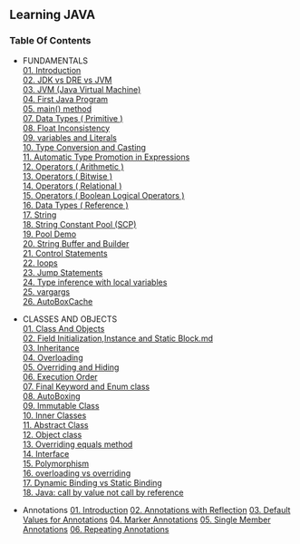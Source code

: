 ## Learning JAVA

### Table Of Contents

- FUNDAMENTALS<br>
  [01. Introduction](/docs/fundamentals/01.%20Introduction.md)<br>
  [02. JDK vs DRE vs JVM](/docs/fundamentals/02.%20JDKVsJREVsJVM.md)<br>
  [03. JVM (Java Virtual Machine)](/docs/fundamentals/03.%20JVM%20(%20Java%20Virtual%20Machine%20).md)<br>
  [04. First Java Program](/docs/fundamentals/04.%20First%20Java%20Program.md)<br>
  [05. main() method ](/docs/fundamentals/05.%20main()%20method.md)<br>
  [07. Data Types ( Primitive )](/docs/fundamentals/07.%20Data%20Types%20(%20Primitive%20).md)<br>
  [08. Float Inconsistency](/docs/fundamentals/08.%20Float%20Inconsistency.md)<br>
  [09. variables and Literals](/docs/fundamentals/09.%20variables%20and%20Literals.md)<br>
  [10. Type Conversion and Casting](/docs/fundamentals/10.%20Type%20Conversion%20and%20Casting.md)<br>
  [11. Automatic Type Promotion in Expressions](/docs/fundamentals/11.%20Automatic%20Type%20Promotion%20in%20Expressions.md)<br>
  [12. Operators ( Arithmetic )](/docs/fundamentals/12.%20Operators%20(%20Arithmetic%20).md)<br>
  [13. Operators ( Bitwise )](/docs/fundamentals/13.%20Operators%20(%20Bitwise%20).md)<br>
  [14. Operators ( Relational )](/docs/fundamentals/14.%20Operators%20(%20Relational%20).md)<br>
  [15. Operators ( Boolean Logical Operators )](/docs/fundamentals/15.%20Operators%20(%20Boolean%20Logical%20Operators%20).md)<br>
  [16.  Data Types ( Reference )](/docs/fundamentals/16.%20%20Data%20Types%20(%20Reference%20).md)<br>
  [17. String](/docs/fundamentals/17.%20String.md)<br>
  [18. String Constant Pool (SCP)](/docs/fundamentals/18.%20String%20Constant%20Pool%20(SCP).md)<br>
  [19. Pool Demo](/docs/fundamentals/19.%20Pool%20Demo.md)<br>
  [20. String Buffer and Builder](/docs/fundamentals/20.%20String%20Buffer%20and%20Builder.md)<br>
  [21. Control Statements](/docs/fundamentals/21.%20Control%20Statements.md)<br>
  [22. loops ](/docs/fundamentals/22.%20loops.md)<br>
  [23. Jump Statements](/docs/fundamentals/23.%20Jump%20Statements.md)<br>
  [24. Type inference with local variables ](/docs/fundamentals/24.%20Type%20inference%20with%20local%20variables.md)<br>
  [25. vargargs](/docs/fundamentals/25.%20varargs.md)<br>
  [26. AutoBoxCache]()<br>


- CLASSES AND OBJECTS<br>
  [01. Class And Objects](/docs/class/01%20classAndObjects.md)<br>
  [02. Field Initialization,Instance and Static Block.md](docs/class/02%20Field%20Initialization,%20Instance%20and%20Static%20Block.md)<br>
  [03. Inheritance](docs/class/03%20Inheritance.md)<br>
  [04. Overloading](docs/class/04%20Overloading.md)<br>
  [05. Overriding and Hiding](docs/class/05%20Overriding%20and%20Hiding.md)<br>
  [06. Execution Order](/docs/class/06%20Execution%20Order.md)<br> 
  [07. Final Keyword and Enum class](docs/class/07%20Final%20Keyword%20And%20Enum.md)<br>
  [08. AutoBoxing](/docs/class/08%20Boxed%20Primitives.md)<br>
  [09. Immutable Class](/docs/class/09%20ImmutableClass.md)<br>
  [10. Inner Classes](/docs/class/10%20Inner%20Class.md)<br>
  [11. Abstract Class](/docs/class/11%20Abstract%20Class.md)<br>
  [12. Object class](/docs/class/12%20Object.md)<br>
  [13. Overriding equals method](/docs/class/13%20Overriding%20equals%20Method.md)<br>
  [14. Interface](/docs/class/14%20Interface.md)<br>
  [15. Polymorphism](docs/class/15%20Polymorphism.md)<br>
  [16. overloading vs overriding](docs/class/16%20overloading%20vs%20overriding.md)<br>
  [17. Dynamic Binding vs Static Binding](docs/class/17%20Dynamic%20Binding%20vs%20Static%20Binding.md)<br>
  [18. Java: call by value not call by reference](/docs/class/18%20java%20call%20by%20value%20not%20call%20by%20reference.md)<br>

- Annotations
  [01. Introduction](docs/Annotations/01.%20Annotations.md)
  [02. Annotations with Reflection](docs/Annotations/02.%20Annotations%20with%20Reflection.md)
  [03. Default Values for Annotations](docs/Annotations/03.%20Default%20Values%20for%20Annotations.md)
  [04. Marker Annotations](docs/Annotations/04.%20Marker%20Annotation.md)
  [05. Single Member Annotations](docs/Annotations/05.%20Single%20Member%20Annotation.md)
  [06. Repeating Annotations](docs/Annotations/06.%20Repeating%20Annotations.md)